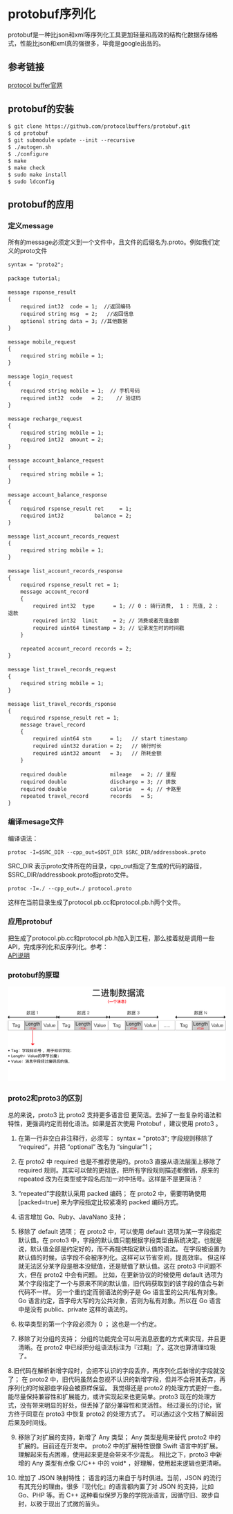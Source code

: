 # protobuf序列化

protobuf是一种比json和xml等序列化工具更加轻量和高效的结构化数据存储格式，性能比json和xml真的强很多，毕竟是google出品的。

## 参考链接

[protocol buffer官网](https://developers.google.com/protocol-buffers/)

## protobuf的安装

```
$ git clone https://github.com/protocolbuffers/protobuf.git
$ cd protobuf
$ git submodule update --init --recursive
$ ./autogen.sh
$ ./configure
$ make
$ make check
$ sudo make install
$ sudo ldconfig
```

## protobuf的应用

### 定义message

所有的message必须定义到一个文件中，且文件的后缀名为.proto。例如我们定义的proto文件

```
syntax = "proto2";

package tutorial;

message rsponse_result
{
    required int32  code = 1;  //返回编码
    required string msg  = 2;   //返回信息
    optional string data = 3; //其他数据
}

message mobile_request
{
    required string mobile = 1;
}

message login_request
{
    required string mobile = 1;  // 手机号码
    required int32  code   = 2;    // 验证码
}

message recharge_request
{
    required string mobile = 1;
    required int32  amount = 2;    
}

message account_balance_request
{
    required string mobile = 1;
}

message account_balance_response
{
    required rsponse_result ret     = 1;
    required int32          balance = 2;
}

message list_account_records_request
{
    required string mobile = 1;
}

message list_account_records_response
{
    required rsponse_result ret = 1;
    message account_record
    {
        required int32  type      = 1; // 0 : 骑行消费,  1 : 充值, 2 : 退款
        required int32  limit     = 2; // 消费或者充值金额
        required uint64 timestamp = 3; // 记录发生时的时间戳
    }
    
    repeated account_record records = 2;
}

message list_travel_records_request
{
    required string mobile = 1;
}

message list_travel_records_rsponse
{
    required rsponse_result ret = 1;
    message travel_record
    {
        required uint64 stm      = 1;   // start timestamp
        required uint32 duration = 2;   // 骑行时长
        required uint32 amount   = 3;   // 所耗金额
    }
    
    required double              mileage   = 2; // 里程
    required double              discharge = 3; // 排放
    required double              calorie   = 4; // 卡路里
    repeated travel_record       records   = 5;
}

```

### 编译mesage文件

编译语法：

```
protoc -I=$SRC_DIR --cpp_out=$DST_DIR $SRC_DIR/addressbook.proto

```

SRC_DIR 表示proto文件所在的目录，cpp_out指定了生成的代码的路径，$SRC_DIR/addressbook.proto指proto文件。

```
protoc -I=./ --cpp_out=./ protocol.proto
```

这样在当前目录生成了protocol.pb.cc和protocol.pb.h两个文件。

### 应用protobuf

把生成了protocol.pb.cc和protocol.pb.h加入到工程，那么接着就是调用一些API，完成序列化和反序列化。参考：    
[API说明](https://developers.google.com/protocol-buffers/docs/reference/cpp/google.protobuf.message)

### protobuf的原理

![TLV的编码方式](./markdownimage/20_pb1.png)


### proto2和proto3的区别

总的来说，proto3 比 proto2 支持更多语言但 更简洁。去掉了一些复杂的语法和特性，更强调约定而弱化语法。如果是首次使用 Protobuf ，建议使用 proto3 。

1. 在第一行非空白非注释行，必须写：
   syntax = "proto3";
   字段规则移除了 “required”，并把 “optional” 改名为 “singular”1；

2. 在 proto2 中 required 也是不推荐使用的。proto3 直接从语法层面上移除了 required 规则。其实可以做的更彻底，把所有字段规则描述都撤销，原来的 repeated 改为在类型或字段名后加一对中括号。这样是不是更简洁？

3. “repeated”字段默认采用 packed 编码；
   在 proto2 中，需要明确使用 [packed=true] 来为字段指定比较紧凑的 packed 编码方式。

4. 语言增加 Go、Ruby、JavaNano 支持；
5. 移除了 default 选项；
   在 proto2 中，可以使用 default 选项为某一字段指定默认值。在 proto3 中，字段的默认值只能根据字段类型由系统决定。也就是说，默认值全部是约定好的，而不再提供指定默认值的语法。
   在字段被设置为默认值的时候，该字段不会被序列化。这样可以节省空间，提高效率。
   但这样就无法区分某字段是根本没赋值，还是赋值了默认值。这在 proto3 中问题不大，但在 proto2 中会有问题。
   比如，在更新协议的时候使用 default 选项为某个字段指定了一个与原来不同的默认值，旧代码获取到的该字段的值会与新代码不一样。
   另一个重约定而弱语法的例子是 Go 语言里的公共/私有对象。Go 语言约定，首字母大写的为公共对象，否则为私有对象。所以在 Go 语言中是没有 public、private 这样的语法的。

6. 枚举类型的第一个字段必须为 0 ；
   这也是一个约定。

7. 移除了对分组的支持；
   分组的功能完全可以用消息嵌套的方式来实现，并且更清晰。在 proto2 中已经把分组语法标注为『过期』了。这次也算清理垃圾了。

8.旧代码在解析新增字段时，会把不认识的字段丢弃，再序列化后新增的字段就没了；
在 proto2 中，旧代码虽然会忽视不认识的新增字段，但并不会将其丢弃，再序列化的时候那些字段会被原样保留。
我觉得还是 proto2 的处理方式更好一些。能尽量保持兼容性和扩展能力，或许实现起来也更简单。proto3 现在的处理方式，没有带来明显的好处，但丢掉了部分兼容性和灵活性。
经过漫长的讨论，官方终于同意在 proto3 中恢复 proto2 的处理方式了。 可以通过这个文档了解前因后果及时间线。

9. 移除了对扩展的支持，新增了 Any 类型；
   Any 类型是用来替代 proto2 中的扩展的。目前还在开发中。
   proto2 中的扩展特性很像 Swift 语言中的扩展。理解起来有点困难，使用起来更是会带来不少混乱。
   相比之下，proto3 中新增的 Any 类型有点像 C/C++ 中的 void* ，好理解，使用起来逻辑也更清晰。

10. 增加了 JSON 映射特性；
    语言的活力来自于与时俱进。当前，JSON 的流行有其充分的理由。很多『现代化』的语言都内置了对 JSON 的支持，比如 Go、PHP 等。而 C++ 这种看似保罗万象的学院派语言，因循守旧、故步自封，以致于现出了式微的苗头。